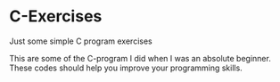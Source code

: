 # C-Exercises
Just some simple C program exercises

This are some of the C-program I did when I was an absolute beginner. These codes should help you improve your programming skills.
